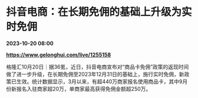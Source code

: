 # 抖音电商：在长期免佣的基础上升级为实时免佣

**2023-10-20 08:00**

**https://www.gelonghui.com/live/1255158**

格隆汇10月20日｜据36氪，近日，抖音电商宣布对“商品卡免佣”政策的返现时间做了进一步升级，在长期免佣至2023年12月31日的基础上，施行实时免佣，新政策已生效。统计数据显示，3月以来，有超440万商家报名使用商品卡，其中9月份新报名入驻商家超20万，单商家最高获得免佣金额超250万。